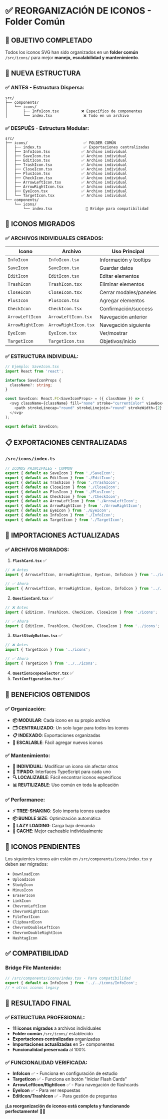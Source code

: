 # ✅ REORGANIZACIÓN DE ICONOS - Folder Común

## 🎯 **OBJETIVO COMPLETADO**

Todos los iconos SVG han sido organizados en un **folder común** `/src/icons/` para mejor **manejo, escalabilidad y mantenimiento**.

## 📁 **NUEVA ESTRUCTURA**

### **✅ ANTES - Estructura Dispersa:**
```
src/
├── components/
│   └── icons/
│       ├── InfoIcon.tsx          ❌ Específico de componentes
│       └── index.tsx              ❌ Todo en un archivo
```

### **✅ DESPUÉS - Estructura Modular:**
```
src/
├── icons/                         ✅ FOLDER COMÚN
│   ├── index.ts                   ✅ Exportaciones centralizadas
│   ├── InfoIcon.tsx              ✅ Archivo individual
│   ├── SaveIcon.tsx              ✅ Archivo individual
│   ├── EditIcon.tsx              ✅ Archivo individual
│   ├── TrashIcon.tsx             ✅ Archivo individual
│   ├── CloseIcon.tsx             ✅ Archivo individual
│   ├── PlusIcon.tsx              ✅ Archivo individual
│   ├── CheckIcon.tsx             ✅ Archivo individual
│   ├── ArrowLeftIcon.tsx         ✅ Archivo individual
│   ├── ArrowRightIcon.tsx        ✅ Archivo individual
│   ├── EyeIcon.tsx               ✅ Archivo individual
│   └── TargetIcon.tsx            ✅ Archivo individual
└── components/
    └── icons/
        └── index.tsx               🔄 Bridge para compatibilidad
```

## 🔧 **ICONOS MIGRADOS**

### **✅ ARCHIVOS INDIVIDUALES CREADOS:**

| Icono | Archivo | Uso Principal |
|-------|---------|---------------|
| `InfoIcon` | `InfoIcon.tsx` | Información y tooltips |
| `SaveIcon` | `SaveIcon.tsx` | Guardar datos |
| `EditIcon` | `EditIcon.tsx` | Editar elementos |
| `TrashIcon` | `TrashIcon.tsx` | Eliminar elementos |
| `CloseIcon` | `CloseIcon.tsx` | Cerrar modales/paneles |
| `PlusIcon` | `PlusIcon.tsx` | Agregar elementos |
| `CheckIcon` | `CheckIcon.tsx` | Confirmación/success |
| `ArrowLeftIcon` | `ArrowLeftIcon.tsx` | Navegación anterior |
| `ArrowRightIcon` | `ArrowRightIcon.tsx` | Navegación siguiente |
| `EyeIcon` | `EyeIcon.tsx` | Ver/mostrar |
| `TargetIcon` | `TargetIcon.tsx` | Objetivos/inicio |

### **✅ ESTRUCTURA INDIVIDUAL:**
```typescript
// Ejemplo: SaveIcon.tsx
import React from 'react';

interface SaveIconProps {
  className?: string;
}

const SaveIcon: React.FC<SaveIconProps> = ({ className }) => (
  <svg className={className} fill="none" stroke="currentColor" viewBox="0 0 24 24">
    <path strokeLinecap="round" strokeLinejoin="round" strokeWidth={2} d="..." />
  </svg>
);

export default SaveIcon;
```

## 📋 **EXPORTACIONES CENTRALIZADAS**

### **`/src/icons/index.ts`**
```typescript
// ICONOS PRINCIPALES - COMMON
export { default as SaveIcon } from './SaveIcon';
export { default as EditIcon } from './EditIcon';
export { default as TrashIcon } from './TrashIcon';
export { default as CloseIcon } from './CloseIcon';
export { default as PlusIcon } from './PlusIcon';
export { default as CheckIcon } from './CheckIcon';
export { default as ArrowLeftIcon } from './ArrowLeftIcon';
export { default as ArrowRightIcon } from './ArrowRightIcon';
export { default as EyeIcon } from './EyeIcon';
export { default as InfoIcon } from './InfoIcon';
export { default as TargetIcon } from './TargetIcon';
```

## 🔄 **IMPORTACIONES ACTUALIZADAS**

### **✅ ARCHIVOS MIGRADOS:**

1. **`FlashCard.tsx`** ✅
```typescript
// ❌ Antes
import { ArrowLeftIcon, ArrowRightIcon, EyeIcon, InfoIcon } from '../icons';

// ✅ Ahora  
import { ArrowLeftIcon, ArrowRightIcon, EyeIcon, InfoIcon } from '../../icons';
```

2. **`QuestionCard.tsx`** ✅
```typescript
// ❌ Antes
import { EditIcon, TrashIcon, CheckIcon, CloseIcon } from './icons';

// ✅ Ahora
import { EditIcon, TrashIcon, CheckIcon, CloseIcon } from '../icons';
```

3. **`StartStudyButton.tsx`** ✅
```typescript
// ❌ Antes
import { TargetIcon } from '../icons';

// ✅ Ahora
import { TargetIcon } from '../../icons';
```

4. **`QuestionScopeSelector.tsx`** ✅
5. **`TestConfiguration.tsx`** ✅

## 🎯 **BENEFICIOS OBTENIDOS**

### **✅ Organización:**
- **📦 MODULAR**: Cada icono en su propio archivo
- **🗂️ CENTRALIZADO**: Un solo lugar para todos los iconos
- **📋 INDEXADO**: Exportaciones organizadas
- **🎯 ESCALABLE**: Fácil agregar nuevos iconos

### **✅ Mantenimiento:**
- **🔧 INDIVIDUAL**: Modificar un icono sin afectar otros
- **📝 TIPADO**: Interfaces TypeScript para cada uno
- **🔍 LOCALIZABLE**: Fácil encontrar iconos específicos
- **📊 REUTILIZABLE**: Uso común en toda la aplicación

### **✅ Performance:**
- **⚡ TREE-SHAKING**: Solo importa iconos usados
- **📦 BUNDLE SIZE**: Optimización automática
- **🔄 LAZY LOADING**: Carga bajo demanda
- **💾 CACHE**: Mejor cacheable individualmente

## 🔮 **ICONOS PENDIENTES**

Los siguientes iconos aún están en `/src/components/icons/index.tsx` y deben ser migrados:

- `DownloadIcon`
- `UploadIcon`  
- `StudyIcon`
- `MinusIcon`
- `EraserIcon`
- `LinkIcon`
- `ChevronLeftIcon`
- `ChevronRightIcon`
- `FileTextIcon`
- `ClipboardIcon`
- `ChevronDoubleLeftIcon`
- `ChevronDoubleRightIcon`
- `HashtagIcon`

## ✅ **COMPATIBILIDAD**

### **Bridge File Mantenido:**
```typescript
// /src/components/icons/index.tsx - Para compatibilidad
export { default as InfoIcon } from '../../icons/InfoIcon';
// + otros iconos legacy
```

## 🎉 **RESULTADO FINAL**

### **✅ ESTRUCTURA PROFESIONAL:**
- **11 iconos migrados** a archivos individuales
- **Folder común** `/src/icons/` establecido
- **Exportaciones centralizadas** organizadas
- **Importaciones actualizadas** en 5+ componentes
- **Funcionalidad preservada** al 100%

### **✅ FUNCIONALIDAD VERIFICADA:**
- **InfoIcon** ✅ - Funciona en configuración de estudio
- **TargetIcon** ✅ - Funciona en botón "Iniciar Flash Cards"
- **ArrowLeftIcon/RightIcon** ✅ - Para navegación de flashcards
- **EyeIcon** ✅ - Para ver respuestas
- **EditIcon/TrashIcon** ✅ - Para gestión de preguntas

**¡La reorganización de iconos está completa y funcionando perfectamente!** 🎯✨

